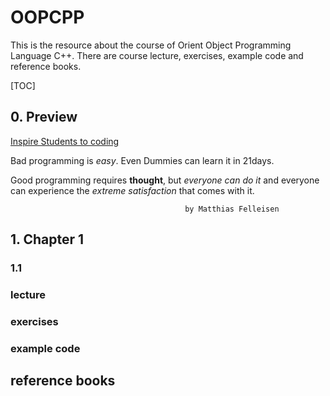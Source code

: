 # OOPCPP
This is the resource about the course of Orient Object Programming Language C++.
There are course lecture, exercises, example code and reference books.

[TOC]

## 0. Preview

[Inspire Students to coding](https://code.org/educate/resources/inspire)

Bad programming is *easy*. Even Dummies can learn it in 21days.

Good programming requires **thought**, but *everyone can do it* and everyone can experience the *extreme satisfaction* that comes with it.

`										by Matthias Felleisen`

## 1. Chapter 1
### 1.1

### lecture

### exercises
### example code

## reference books

[1]: www.learncpp.com	"a learn c++ web"
[2]: www.csdn.net	"中文开发社区"
[3]: http://study.163.com/course/courseMain.htm?courseId=271005	"面向对象程序设计-C++ - 网易云课堂"